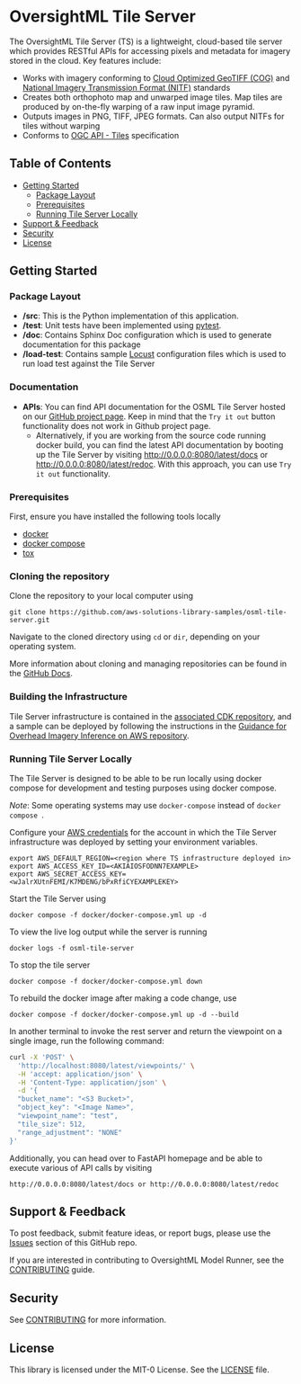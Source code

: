 # OversightML Tile Server

The OversightML Tile Server (TS) is a lightweight, cloud-based tile server which provides RESTful APIs for accessing
pixels and metadata for imagery stored in the cloud. Key features include:
* Works with imagery conforming to [Cloud Optimized GeoTIFF (COG)](https://www.cogeo.org/) and [National Imagery Transmission Format (NITF)](https://en.wikipedia.org/wiki/National_Imagery_Transmission_Format) standards
* Creates both orthophoto map and unwarped image tiles. Map tiles are produced by on-the-fly warping of a raw input image pyramid.
* Outputs images in PNG, TIFF, JPEG formats. Can also output NITFs for tiles without warping
* Conforms to [OGC API - Tiles](https://ogcapi.ogc.org/tiles/) specification

## Table of Contents
* [Getting Started](#getting-started)
  * [Package Layout](#package-layout)
  * [Prerequisites](prerequisites)
  * [Running Tile Server Locally](#running-tile-server-locally)
* [Support & Feedback](#support--feedback)
* [Security](#security)
* [License](#license)

## Getting Started

### Package Layout

* **/src**: This is the Python implementation of this application.
* **/test**: Unit tests have been implemented using [pytest](https://docs.pytest.org).
* **/doc**: Contains Sphinx Doc configuration which is used to generate documentation for this package
* **/load-test**: Contains sample [Locust](https://locust.io) configuration files which is used to run load test against the Tile Server

### Documentation

* **APIs**: You can find API documentation for the OSML Tile Server hosted on our [GitHub project page](https://aws-solutions-library-samples.github.io/osml-tile-server/). Keep in mind that the `Try it out` button functionality does not work in Github project page.
  * Alternatively, if you are working from the source code running docker build, you can find the latest API documentation by booting up the Tile Server by visiting http://0.0.0.0:8080/latest/docs or http://0.0.0.0:8080/latest/redoc. With this approach, you can use `Try it out` functionality.

### Prerequisites

First, ensure you have installed the following tools locally

- [docker](https://www.docker.com/)
- [docker compose](https://docs.docker.com/compose/)
- [tox](https://tox.wiki/en/latest/installation.html)

### Cloning the repository
Clone the repository to your local computer using

```git clone https://github.com/aws-solutions-library-samples/osml-tile-server.git```

Navigate to the cloned directory using ```cd``` or ```dir```, depending on your operating system.

More information about cloning and managing repositories can be found in the [GitHub Docs](https://docs.github.com/en/repositories/creating-and-managing-repositories/cloning-a-repository).

### Building the Infrastructure
Tile Server infrastructure is contained in the [associated CDK repository](https://github.com/aws-solutions-library-samples/osml-cdk-constructs),
and a sample can be deployed by following the instructions in the [Guidance for Overhead Imagery Inference on AWS repository](https://github.com/aws-solutions-library-samples/guidance-for-overhead-imagery-inference-on-aws).

### Running Tile Server Locally

The Tile Server is designed to be able to be run locally using docker compose for development and testing purposes
using docker compose.

*Note*: Some operating systems may use ```docker-compose``` instead of ```docker compose ```.

Configure your [AWS credentials](https://docs.aws.amazon.com/cli/latest/userguide/cli-configure-envvars.html)
for the account in which the Tile Server infrastructure was deployed by setting your environment variables.
```
export AWS_DEFAULT_REGION=<region where TS infrastructure deployed in>
export AWS_ACCESS_KEY_ID=<AKIAIOSFODNN7EXAMPLE>
export AWS_SECRET_ACCESS_KEY=<wJalrXUtnFEMI/K7MDENG/bPxRfiCYEXAMPLEKEY>
```


Start the Tile Server using
```shell
docker compose -f docker/docker-compose.yml up -d
```

To view the live log output while the server is running
```shell
docker logs -f osml-tile-server
```

To stop the tile server
```shell
docker compose -f docker/docker-compose.yml down
```

To rebuild the docker image after making a code change, use
```shell
docker compose -f docker/docker-compose.yml up -d --build
```

In another terminal to invoke the rest server and return the viewpoint on a single image, run the following command:

```bash
curl -X 'POST' \
  'http://localhost:8080/latest/viewpoints/' \
  -H 'accept: application/json' \
  -H 'Content-Type: application/json' \
  -d '{
  "bucket_name": "<S3 Bucket>",
  "object_key": "<Image Name>",
  "viewpoint_name": "test",
  "tile_size": 512,
  "range_adjustment": "NONE"
}'
```

Additionally, you can head over to FastAPI homepage and be able to execute various of API calls by visiting

```
http://0.0.0.0:8080/latest/docs or http://0.0.0.0:8080/latest/redoc
```

## Support & Feedback

To post feedback, submit feature ideas, or report bugs, please use the [Issues](https://github.com/aws-solutions-library-samples/osml-tile-server/issues) section of this GitHub repo.

If you are interested in contributing to OversightML Model Runner, see the [CONTRIBUTING](CONTRIBUTING.md) guide.

## Security

See [CONTRIBUTING](CONTRIBUTING.md#security-issue-notifications) for more information.

## License

This library is licensed under the MIT-0 License. See the [LICENSE](LICENSE) file.
